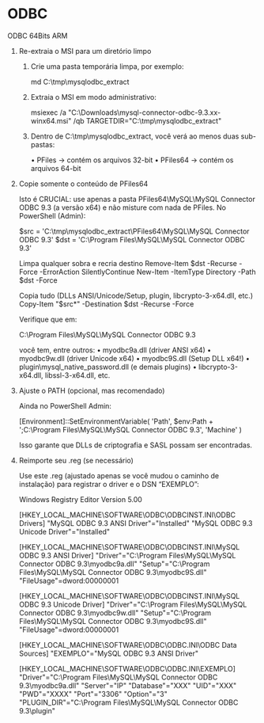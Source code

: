# ODBC
ODBC 64Bits ARM

1) Re-extraia o MSI para um diretório limpo
	1.	Crie uma pasta temporária limpa, por exemplo:
        
        md C:\tmp\mysqlodbc_extract


	2.	Extraia o MSI em modo administrativo:
    
        msiexec /a "C:\Downloads\mysql-connector-odbc-9.3.xx-winx64.msi" /qb TARGETDIR="C:\tmp\mysqlodbc_extract"

    3.	Dentro de C:\tmp\mysqlodbc_extract\, você verá ao menos duas sub-pastas:

        •	PFiles      → contém os arquivos 32-bit
	    •	PFiles64    → contém os arquivos 64-bit

2) Copie somente o conteúdo de PFiles64

    Isto é CRUCIAL: use apenas a pasta PFiles64\MySQL\MySQL Connector ODBC 9.3 (a versão x64) e não misture com nada de PFiles.
    No PowerShell (Admin):

    $src = 'C:\tmp\mysqlodbc_extract\PFiles64\MySQL\MySQL Connector ODBC 9.3'
    $dst = 'C:\Program Files\MySQL\MySQL Connector ODBC 9.3'

    Limpa qualquer sobra e recria destino
    Remove-Item $dst -Recurse -Force -ErrorAction SilentlyContinue
    New-Item -ItemType Directory -Path $dst -Force

    Copia tudo (DLLs ANSI/Unicode/Setup, plugin\, libcrypto-3-x64.dll, etc.)
    Copy-Item "$src\*" -Destination $dst -Recurse -Force




    Verifique que em:

    C:\Program Files\MySQL\MySQL Connector ODBC 9.3

    você tem, entre outros:
	•	myodbc9a.dll       (driver ANSI x64)
	•	myodbc9w.dll       (driver Unicode x64)
	•	myodbc9S.dll       (Setup DLL x64!)
	•	plugin\mysql_native_password.dll (e demais plugins)
	•	libcrypto-3-x64.dll, libssl-3-x64.dll, etc.


3) Ajuste o PATH (opcional, mas recomendado)

   Ainda no PowerShell Admin:

   [Environment]::SetEnvironmentVariable(
  'Path',
  $env:Path + ';C:\Program Files\MySQL\MySQL Connector ODBC 9.3',
  'Machine'
    )

    Isso garante que DLLs de criptografia e SASL possam ser encontradas.

4) Reimporte seu .reg (se necessário)

    Use este .reg (ajustado apenas se você mudou o caminho de instalação) para registrar o driver e o DSN “EXEMPLO”:


    Windows Registry Editor Version 5.00

    [HKEY_LOCAL_MACHINE\SOFTWARE\ODBC\ODBCINST.INI\ODBC Drivers]
    "MySQL ODBC 9.3 ANSI Driver"="Installed"
    "MySQL ODBC 9.3 Unicode Driver"="Installed"

    [HKEY_LOCAL_MACHINE\SOFTWARE\ODBC\ODBCINST.INI\MySQL ODBC 9.3 ANSI Driver]
    "Driver"="C:\\Program Files\\MySQL\\MySQL Connector ODBC 9.3\\myodbc9a.dll"
    "Setup"="C:\\Program Files\\MySQL\\MySQL Connector ODBC 9.3\\myodbc9S.dll"
    "FileUsage"=dword:00000001

    [HKEY_LOCAL_MACHINE\SOFTWARE\ODBC\ODBCINST.INI\MySQL ODBC 9.3 Unicode Driver]
    "Driver"="C:\\Program Files\\MySQL\\MySQL Connector ODBC 9.3\\myodbc9w.dll"
    "Setup"="C:\\Program Files\\MySQL\\MySQL Connector ODBC 9.3\\myodbc9S.dll"
    "FileUsage"=dword:00000001

    [HKEY_LOCAL_MACHINE\SOFTWARE\ODBC\ODBC.INI\ODBC Data Sources]
    "EXEMPLO"="MySQL ODBC 9.3 ANSI Driver"

    [HKEY_LOCAL_MACHINE\SOFTWARE\ODBC\ODBC.INI\EXEMPLO]
    "Driver"="C:\\Program Files\\MySQL\\MySQL Connector ODBC 9.3\\myodbc9a.dll"
    "Server"="IP"
    "Database"="XXX"
    "UID"="XXX"
    "PWD"="XXXX"
    "Port"="3306"
    "Option"="3"
    "PLUGIN_DIR"="C:\\Program Files\\MySQL\\MySQL Connector ODBC 9.3\\plugin"
    
